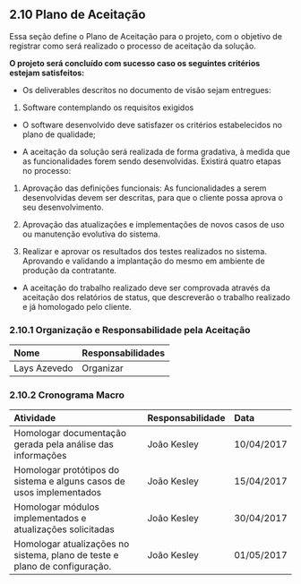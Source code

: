   
	

## 2.10 Plano de Aceitação

Essa seção define o Plano de Aceitação para o projeto, com o objetivo de registrar como será realizado o processo de aceitação da solução.

**O projeto será concluído com sucesso caso os seguintes critérios estejam satisfeitos:**

* Os deliverables descritos no documento de visão sejam entregues:

1. Software contemplando os requisitos exigidos

* O software desenvolvido deve satisfazer os critérios estabelecidos no plano de qualidade;

* A aceitação da solução será realizada de forma gradativa, à medida que as funcionalidades forem sendo desenvolvidas. Existirá quatro etapas no processo:

1. Aprovação das definições funcionais: As funcionalidades a serem desenvolvidas devem ser descritas, para que o cliente possa aprova o seu desenvolvimento.

2. Aprovação das atualizações e implementações de novos casos de uso ou manutenção evolutiva do sistema.

3. Realizar e aprovar os resultados dos testes realizados no sistema. Aprovando e validando a implantação do mesmo em ambiente de produção da contratante.

* A aceitação do trabalho realizado deve ser comprovada através da aceitação dos relatórios de status, que descreverão o trabalho realizado e já homologado pelo cliente.

### 2.10.1 Organização e Responsabilidade pela Aceitação

| **Nome** | **Responsabilidades** |
| :--- | :--- |
| Lays Azevedo | Organizar |

### 2.10.2 Cronograma Macro

| **Atividade** | **Responsabilidade** | **Data** |
| :--- | :--- | :--- |
| Homologar documentação gerada pela análise das informações | João Kesley | 10/04/2017 |
| Homologar protótipos do sistema e alguns casos de usos implementados | João Kesley | 15/04/2017 |
| Homologar módulos implementados e atualizações solicitadas | João Kesley | 30/04/2017 |
| Homologar atualizações no sistema, plano de teste e plano de configuração. | João Kesley | 01/05/2017 |

  



